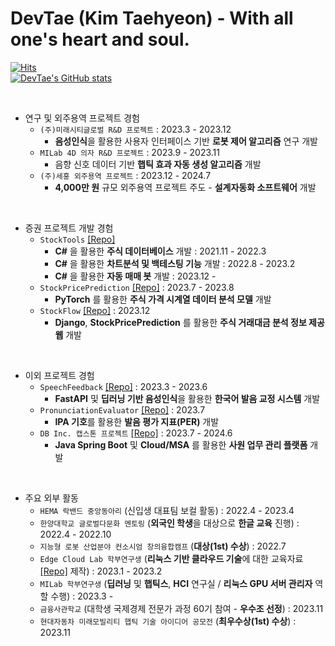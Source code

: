 DevTae (Kim Taehyeon) - With all one's heart and soul.
=====


[![Hits](https://hits.seeyoufarm.com/api/count/incr/badge.svg?url=https%3A%2F%2Fgithub.com%2FDevTae&count_bg=%2379C83D&title_bg=%23555555&icon=&icon_color=%23E7E7E7&title=hits&edge_flat=false)](https://hits.seeyoufarm.com)
<br/>
[![DevTae's GitHub stats](https://github-readme-stats.vercel.app/api?username=DevTae)](https://github.com/anuraghazra/github-readme-stats)

<br/>

- 연구 및 외주용역 프로젝트 경험
  - `(주)미래시티글로벌 R&D 프로젝트` : 2023.3 - 2023.12
    - **음성인식**을 활용한 사용자 인터페이스 기반 **로봇 제어 알고리즘** 연구 개발
  - `MILab 4D 의자 R&D 프로젝트` : 2023.9 - 2023.11
    - 음향 신호 데이터 기반 **햅틱 효과 자동 생성 알고리즘** 개발
  - `(주)세홍 외주용역 프로젝트` : 2023.12 - 2024.7
    - **4,000만 원** 규모 외주용역 프로젝트 주도 - **설계자동화 소프트웨어** 개발
<!--| NK에듀 외주용역 프로젝트 | **사용자 300명 규모**의 NK에듀 학생 숙제 관리 플랫폼 개발 | 2023.12 - |-->

<br/>

- 증권 프로젝트 개발 경험
  - `StockTools` [[Repo]](https://github.com/DevTae/StockToolsPreview)
    - **C#** 을 활용한 **주식 데이터베이스** 개발 : 2021.11 - 2022.3
    - **C#** 을 활용한 **차트분석 및 백테스팅 기능** 개발 : 2022.8 - 2023.2
    - **C#** 을 활용한 **자동 매매 봇** 개발 : 2023.12 - 
  - `StockPricePrediction` [[Repo]](https://github.com/DevTae/StockPricePredictionPreview) : 2023.7 - 2023.8
    - **PyTorch** 를 활용한 **주식 가격 시계열 데이터 분석 모델** 개발
  - `StockFlow` [[Repo]](https://github.com/DevTae/StockFlow) : 2023.12
    - **Django**, **StockPricePrediction** 를 활용한 **주식 거래대금 분석 정보 제공 웹** 개발

<br/>

- 이외 프로젝트 경험
  - `SpeechFeedback` [[Repo]](https://github.com/DevTae/SpeechFeedback) : 2023.3 - 2023.6
    - **FastAPI** 및 **딥러닝 기반 음성인식**을 활용한 **한국어 발음 교정 시스템** 개발
  - `PronunciationEvaluator` [[Repo]](https://github.com/DevTae/PronunciationEvaluator) : 2023.7
    - **IPA 기호**를 활용한 **발음 평가 지표(PER)** 개발
  - `DB Inc. 캡스톤 프로젝트` [[Repo]](https://github.com/DB-Inc-Capstone) : 2023.7 - 2024.6
    - **Java Spring Boot** 및 **Cloud/MSA** 를 활용한 **사원 업무 관리 플랫폼** 개발

<br/>

- 주요 외부 활동
  - `HEMA 락밴드 중앙동아리` (신입생 대표팀 보컬 활동) : 2022.4 - 2023.4
  - `한양대학교 글로벌다문화 멘토링` (**외국인 학생**을 대상으로 **한글 교육** 진행) : 2022.4 - 2022.10
  - `지능형 로봇 산업분야 컨소시엄 창의융합캠프` (**대상(1st) 수상**) : 2022.7
  - `Edge Cloud Lab 학부연구생` (**리눅스 기반 클라우드 기술**에 대한 교육자료 [[Repo]](https://github.com/DevTae/Linux-Device-Driver) 제작) : 2023.1 - 2023.2
  - `MILab 학부연구생` (**딥러닝** 및 **햅틱스**, **HCI** 연구실 / **리눅스 GPU 서버 관리자** 역할 수행) : 2023.3 -
  - `금융사관학교` (대학생 국제경제 전문가 과정 60기 참여 - **우수조 선정**) : 2023.11
  - `현대자동차 미래모빌리티 햅틱 기술 아이디어 공모전` (**최우수상(1st) 수상**) : 2023.11

<br/>
